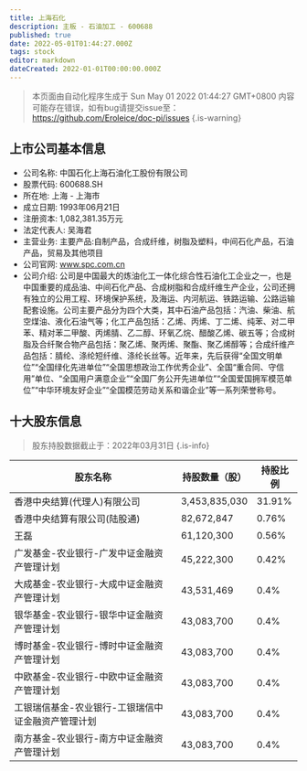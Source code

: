 ```yaml
---
title: 上海石化
description: 主板 - 石油加工 - 600688
published: true
date: 2022-05-01T01:44:27.000Z
tags: stock
editor: markdown
dateCreated: 2022-01-01T00:00:00.000Z
---
```


> 本页面由自动化程序生成于 Sun May 01 2022 01:44:27 GMT+0800
> 内容可能存在错误，如有bug请提交issue至：https://github.com/Eroleice/doc-pi/issues
{.is-warning}

## 上市公司基本信息
- 公司名称: 中国石化上海石油化工股份有限公司
- 股票代码: 600688.SH
- 所在地: 上海 - 上海市
- 成立日期: 1993年06月21日
- 注册资本: 1,082,381.35万元
- 法定代表人: 吴海君
- 主营业务: 主要产品:自制产品，合成纤维，树脂及塑料，中间石化产品，石油产品，贸易及其他项目
- 公司官网: www.spc.com.cn
- 公司介绍: 公司是中国最大的炼油化工一体化综合性石油化工企业之一，也是中国重要的成品油、中间石化产品、合成树脂和合成纤维生产企业，公司还拥有独立的公用工程、环境保护系统，及海运、内河航运、铁路运输、公路运输配套设施。公司主要产品分为四个大类，其中石油产品包括：汽油、柴油、航空煤油、液化石油气等；化工产品包括：乙烯、丙烯、丁二烯、纯苯、对二甲苯、精对苯二甲酸、丙烯腈、乙二醇、环氧乙烷、醋酸乙烯、碳五等；合成树脂及合纤聚合物产品包括：聚乙烯、聚丙烯、聚酯、聚乙烯醇等；合成纤维产品包括：腈纶、涤纶短纤维、涤纶长丝等。近年来，先后获得“全国文明单位”“全国绿化先进单位”“全国思想政治工作优秀企业”、全国“重合同、守信用”单位、“全国用户满意企业”“全国厂务公开先进单位”“全国爱国拥军模范单位”“中华环境友好企业”“全国模范劳动关系和谐企业”等一系列荣誉称号。


## 十大股东信息
> 股东持股数据截止于：2022年03月31日
{.is-info}

| 股东名称 | 持股数量（股） | 持股比例 |
| --- | --- | --- |
| 香港中央结算(代理人)有限公司 | 3,453,835,030 | 31.91% |
| 香港中央结算有限公司(陆股通) | 82,672,847 | 0.76% |
| 王磊 | 61,120,300 | 0.56% |
| 广发基金-农业银行-广发中证金融资产管理计划 | 45,222,300 | 0.42% |
| 大成基金-农业银行-大成中证金融资产管理计划 | 43,531,469 | 0.4% |
| 银华基金-农业银行-银华中证金融资产管理计划 | 43,083,700 | 0.4% |
| 博时基金-农业银行-博时中证金融资产管理计划 | 43,083,700 | 0.4% |
| 中欧基金-农业银行-中欧中证金融资产管理计划 | 43,083,700 | 0.4% |
| 工银瑞信基金-农业银行-工银瑞信中证金融资产管理计划 | 43,083,700 | 0.4% |
| 南方基金-农业银行-南方中证金融资产管理计划 | 43,083,700 | 0.4% |




